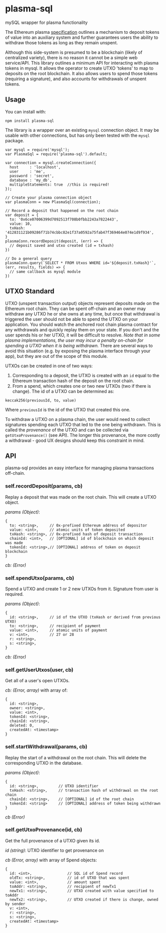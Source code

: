 # plasma-sql
mySQL wrapper for plasma functionality

The Ethereum plasma [specification](https://ethresear.ch/t/minimal-viable-plasma/426) outlines a mechanism to deposit tokens of value into an auxiliary system and further guarantees users the ability to withdraw those tokens as long as they remain unspent.

Although this side-system is presumed to be a blockchain (likely of centralized variety), there is no reason it cannot be a simple web service/API. This library outlines a minimum API for interacting with plasma tokens in mysql. It allows the operator to create UTXO 'tokens' to map to deposits on the root blockchain. It also allows users to spend those tokens (requiring a signature), and also accounts for withdrawals of unspent tokens.

## Usage

You can install with:

```
npm install plasma-sql
```

The library is a wrapper over an existing `mysql` connection object. It may be usable with other connections, but has only been tested with the `mysql` package.

```
var mysql = require('mysql');
var PlasmaSql = require('plasma-sql').default;

var connection = mysql.createConnection({
  host     : 'localhost',
  user     : 'me',
  password : 'secret',
  database : 'my_db',
  multipleStatements: true  //this is required!
});

// Create your plasma connection object
var plasmaConn = new PlasmaSql(connection);

// Record a deposit that happened on the root chain
var deposit = {
  to: '0x6ce07006399d7092513f708b0fbb2243a7822443',
  value: 10,
  txHash: '412831121b09286f71b74cbbc82e1f37a0592a75fab47f369464e074e1d9f934',
}
plasmaConn.recordDeposit(deposit, (err) => {
  // deposit saved and utxo created (id = txhash)
})

// Do a general query
plasmaConn.query(`SELECT * FROM Utxos WHERE id='${deposit.txHash}'`, (err, results, fields) => {
  // same callback as mysql module
})
```

## UTXO Standard

UTXO (unspent transaction output) objects represent deposits made on the Ethereum root chain. They can be spent off-chain and an owner may withdraw any UTXO he or she owns at any time, but once that withdrawal is triggered the user should not be able to spend the UTXO on your application. You should watch the anchored root chain plasma contract for any withdrawals and quickly replay them on your state. If you don't and the user spends his or her UTXO, it will be difficult to resolve. *Note that in some plasma implementations, the user may incur a penalty on-chain for spending a UTXO when it is being withdrawn.* There are several ways to avoid this situation (e.g. by exposing the plasma interface through your app), but they are out of the scope of this module.

UTXOs can be created in one of two ways:

1. Corresponding to a deposit, the UTXO is created with an `id` equal to the Ethereum transaction hash of the deposit on the root chain.
2. From a spend, which creates one or two new UTXOs (two if there is change). The id of a UTXO can be determined as:

```
keccak256(previousId, to, value)
```

Where `previousId` is the id of the UTXO that created this one.

To withdraw a UTXO on a plasma chain, the user would need to collect signatures spending each UTXO that led to the one being withdrawn. This is called the *provenance* of the UTXO and can be collected via `getUtxoProvenance()` (see API). The longer this provenance, the more costly a withdrawal - good UX designs should keep this constraint in mind.

## API

plasma-sql provides an easy interface for managing plasma transactions off-chain.

### self.recordDeposit(params, cb)

Replay a deposit that was made on the root chain. This will create a UTXO object.

*params (Object)*:
```
{
  to: <string>,     // 0x-prefixed Ethereum address of depositor
  value: <int>,     // atomic units of token deposited
  txHash: <string>, // 0x-prefixed hash of deposit transaction
  chainId: <int>,   // [OPTIONAL] id of blockchain on which deposit was made
  tokenId: <string>,// [OPTIONAL] address of token on deposit blockchain
}
```

*cb: (Error)*

### self.spendUtxo(params, cb)

Spend a UTXO and create 1 or 2 new UTXOs from it. Signature from user is required.

*params (Object)*:
```
{
  id: <string>,     // id of the UTXO (txHash or derived from previous UTXO)
  to: <string>,     // recipient of payment
  value: <int>,     // atomic units of payment
  v: <int>,         // 27 or 28
  r: <string>,
  s: <string>,
}
```

*cb: (Error)*

### self.getUserUtxos(user, cb)

Get all of a user's open UTXOs.

*cb: (Error, array)* with array of:

```
{
  id: <string>,
  owner: <string>,
  value: <int>,
  tokenId: <string>,
  chainId: <string>,
  deleted: 0,
  createdAt: <timestamp>
}
```

### self.startWithdrawal(params, cb)

Replay the start of a withdrawal on the root chain. This will delete the corresponding UTXO in the database.

*params (Object)*:
```
{
  id: <string>,         // UTXO identifier
  txHash: <string>,     // transaction hash of withdrawal on the root chain
  chainId: <string>,    // [OPTIONAL] id of the root chain
  tokenId: <string>     // [OPTIONAL] address of token being withdrawn
}
```
*cb (Error)*

### self.getUtxoProvenance(id, cb)

Get the full provenance of a UTXO given its id.

*id (string)*: UTXO identifier to get provenance on

*cb (Error, array)* with array of Spend objects:

```
{
  id: <int>,                // SQL id of Spend record
  oldTx: <string>,          // id of UTXO that was spent
  value: <int>,             // amount spent
  toAddr: <string>,         // recipient of newTx1
  newTx1: <string>,         // UTXO created with value specified to toAddr
  newTx2: <string>,         // UTXO created if there is change, owned by sender
  v: <int>,   
  r: <string>,
  s: <string>,  
  createdAt: <timestamp>
}
```
